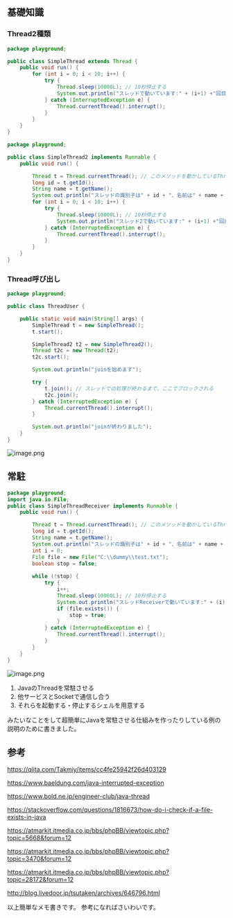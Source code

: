 ## 基礎知識

### Thread2種類

```SimpleThread.java
package playground;

public class SimpleThread extends Thread {
    public void run() {
        for (int i = 0; i < 10; i++) {
            try {
                Thread.sleep(10000L); // 10秒停止する
                System.out.println("スレッドで動いています:" + (i+1) +"回目");
            } catch (InterruptedException e) {
                Thread.currentThread().interrupt();
            }
        }
    }
}

```

```SimpleThread2.java
package playground;

public class SimpleThread2 implements Runnable {
    public void run() {

        Thread t = Thread.currentThread(); // このメソッドを動かしているThreadを得る
        long id = t.getId();
        String name = t.getName();
        System.out.println("スレッドの識別子は" + id + "、名前は" + name + "です");
        for (int i = 0; i < 10; i++) {
            try {
                Thread.sleep(10000L); // 10秒停止する
                System.out.println("スレッド2で動いています:" + (i+1) +"回目");
            } catch (InterruptedException e) {
                Thread.currentThread().interrupt();
            }
        }
    }
}

```

### Thread呼び出し

```ThreadUser.java
package playground;

public class ThreadUser {

    public static void main(String[] args) {
        SimpleThread t = new SimpleThread();
        t.start();

        SimpleThread2 t2 = new SimpleThread2();
        Thread t2c = new Thread(t2); 
        t2c.start();

        System.out.println("joinを始めます");

        try {
            t.join(); // スレッドでの処理が終わるまで、ここでブロックされる
            t2c.join();
        } catch (InterruptedException e) {
            Thread.currentThread().interrupt();
        }

        System.out.println("joinが終わりました");
    }
}

```

![image.png](https://qiita-image-store.s3.ap-northeast-1.amazonaws.com/0/93824/64702101-df03-66f9-04a5-9ce4e9ae605e.png)



## 常駐

```SimpleThreadReceiver.java
package playground;
import java.io.File;
public class SimpleThreadReceiver implements Runnable {
    public void run() {

        Thread t = Thread.currentThread(); // このメソッドを動かしているThreadを得る
        long id = t.getId();
        String name = t.getName();
        System.out.println("スレッドの識別子は" + id + "、名前は" + name + "です");
        int i = 0;
        File file = new File("C:\\dummy\\test.txt");
        boolean stop = false;
        
        while (!stop) {
            try {
                i++;
                Thread.sleep(10000L); // 10秒停止する
                System.out.println("スレッドReceiverで動いています:" + (i) +"回目");
                if (file.exists()) {
                    stop = true;
                }
            } catch (InterruptedException e) {
                Thread.currentThread().interrupt();
            }
        }
    }
}
```



![image.png](https://qiita-image-store.s3.ap-northeast-1.amazonaws.com/0/93824/9993e153-8634-c2f2-f33c-894bf6f8b2a7.png)

1. JavaのThreadを常駐させる
2. 他サービスとSocketで通信し合う
3. それらを起動する・停止するシェルを用意する

みたいなことをして超簡単にJavaを常駐させる仕組みを作ったりしている例の説明のために書きました。


## 参考

https://qiita.com/Takmiy/items/cc4fe25942f26d403129

https://www.baeldung.com/java-interrupted-exception

https://www.bold.ne.jp/engineer-club/java-thread

https://stackoverflow.com/questions/1816673/how-do-i-check-if-a-file-exists-in-java

https://atmarkit.itmedia.co.jp/bbs/phpBB/viewtopic.php?topic=5668&forum=12

https://atmarkit.itmedia.co.jp/bbs/phpBB/viewtopic.php?topic=3470&forum=12

https://atmarkit.itmedia.co.jp/bbs/phpBB/viewtopic.php?topic=28172&forum=12


http://blog.livedoor.jp/tsutaken/archives/646796.html




以上簡単なメモ書きです。
参考になればさいわいです。
